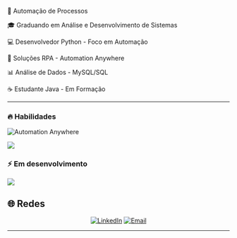 </div>


🔧 Automação de Processos

🎓 Graduando em Análise e Desenvolvimento de Sistemas

💻 Desenvolvedor Python - Foco em Automação

🤖 Soluções RPA - Automation Anywhere   

📊 Análise de Dados - MySQL/SQL

☕ Estudante Java - Em Formação

</div>

---

### 🔥 Habilidades
![Automation Anywhere](https://img.shields.io/badge/AUTOMATION_ANYWHERE-FF6600?style=for-the-badge&logo=automation-anywhere&logoColor=white&labelColor=FF0000)

<img src="https://skillicons.dev/icons?i=python,mysql,git,github,vscode" />

### ⚡ Em desenvolvimento
<img src="https://skillicons.dev/icons?i=java" />

</div>

## 🌐 Redes

<div align="center">

[![LinkedIn](https://img.shields.io/badge/LINKEDIN-0077B5?style=for-the-badge&logo=linkedin&logoColor=white&labelColor=FF4500)](https://www.linkedin.com/in/jgomes-teodoro)
[![Email](https://img.shields.io/badge/EMAIL-D14836?style=for-the-badge&logo=gmail&logoColor=white&labelColor=FF6347)](mailto:teodoro2522@gmail.com)

</div>

---

